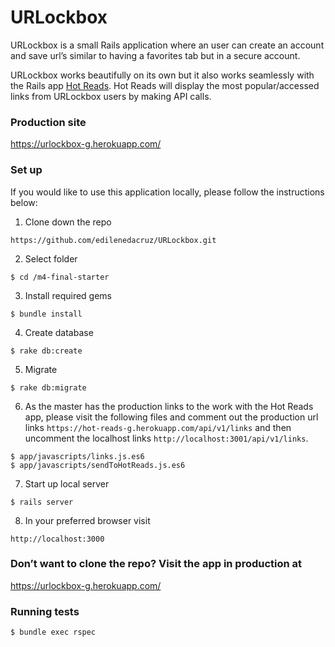 # URLockbox

URLockbox is a small Rails application where an user can create an account and save url’s similar to having a favorites tab but in a secure account.


URLockbox works beautifully on its own but it also works seamlessly with the Rails app [Hot Reads](https://github.com/edilenedacruz/hot_reads). Hot Reads will display the most popular/accessed links from URLockbox users by making API calls.

### Production site

https://urlockbox-g.herokuapp.com/

### Set up

If you would like to use this application locally, please follow the instructions below:

1. Clone down the repo
```
https://github.com/edilenedacruz/URLockbox.git
```
2. Select folder
```
$ cd /m4-final-starter
```
3. Install required gems
```
$ bundle install
```
4. Create database
```
$ rake db:create
```
5. Migrate
```
$ rake db:migrate
```

6. As the master has the production links to the work with the Hot Reads app, please visit the following files and comment out the production url links ```https://hot-reads-g.herokuapp.com/api/v1/links``` and then uncomment the localhost links ```http://localhost:3001/api/v1/links```.

```
$ app/javascripts/links.js.es6
$ app/javascripts/sendToHotReads.js.es6
```

7. Start up local server
```
$ rails server
```

8. In your preferred browser visit
```
http://localhost:3000
```


### Don’t want to clone the repo? Visit the app in production at

https://urlockbox-g.herokuapp.com/


### Running tests

```
$ bundle exec rspec
```
